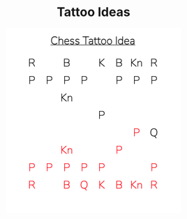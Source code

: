 <h1 align="center"> Tattoo Ideas </h1>

<p align="center">
  <img 
    src='https://github.com/christian-fortin/Tattoo-Ideas/blob/main/chess%20abstract.png'
  >
</p>
